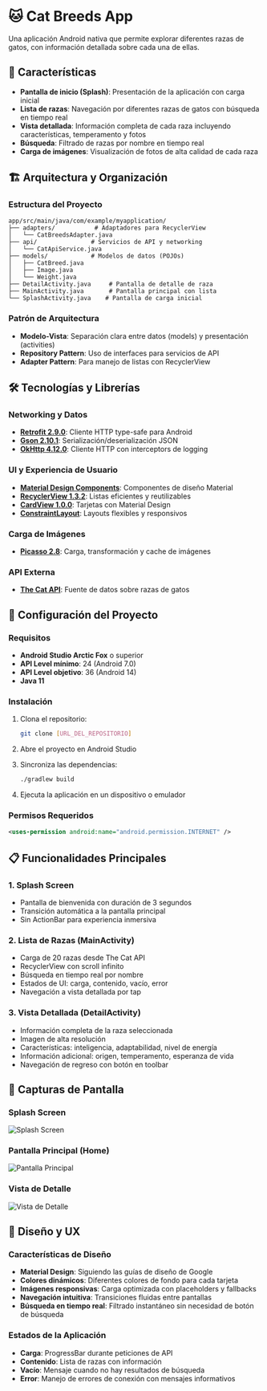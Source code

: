 # 🐱 Cat Breeds App

Una aplicación Android nativa que permite explorar diferentes razas de gatos, con información detallada sobre cada una de ellas.

## 📱 Características

- **Pantalla de inicio (Splash)**: Presentación de la aplicación con carga inicial
- **Lista de razas**: Navegación por diferentes razas de gatos con búsqueda en tiempo real
- **Vista detallada**: Información completa de cada raza incluyendo características, temperamento y fotos
- **Búsqueda**: Filtrado de razas por nombre en tiempo real
- **Carga de imágenes**: Visualización de fotos de alta calidad de cada raza

## 🏗️ Arquitectura y Organización

### Estructura del Proyecto

```
app/src/main/java/com/example/myapplication/
├── adapters/           # Adaptadores para RecyclerView
│   └── CatBreedsAdapter.java
├── api/               # Servicios de API y networking
│   └── CatApiService.java
├── models/            # Modelos de datos (POJOs)
│   ├── CatBreed.java
│   ├── Image.java
│   └── Weight.java
├── DetailActivity.java     # Pantalla de detalle de raza
├── MainActivity.java       # Pantalla principal con lista
└── SplashActivity.java    # Pantalla de carga inicial
```

### Patrón de Arquitectura

- **Modelo-Vista**: Separación clara entre datos (models) y presentación (activities)
- **Repository Pattern**: Uso de interfaces para servicios de API
- **Adapter Pattern**: Para manejo de listas con RecyclerView

## 🛠️ Tecnologías y Librerías

### Networking y Datos
- **[Retrofit 2.9.0](https://square.github.io/retrofit/)**: Cliente HTTP type-safe para Android
- **[Gson 2.10.1](https://github.com/google/gson)**: Serialización/deserialización JSON
- **[OkHttp 4.12.0](https://square.github.io/okhttp/)**: Cliente HTTP con interceptors de logging

### UI y Experiencia de Usuario
- **[Material Design Components](https://material.io/develop/android)**: Componentes de diseño Material
- **[RecyclerView 1.3.2](https://developer.android.com/jetpack/androidx/releases/recyclerview)**: Listas eficientes y reutilizables
- **[CardView 1.0.0](https://developer.android.com/jetpack/androidx/releases/cardview)**: Tarjetas con Material Design
- **[ConstraintLayout](https://developer.android.com/training/constraint-layout)**: Layouts flexibles y responsivos

### Carga de Imágenes
- **[Picasso 2.8](https://square.github.io/picasso/)**: Carga, transformación y cache de imágenes

### API Externa
- **[The Cat API](https://thecatapi.com/)**: Fuente de datos sobre razas de gatos

## 🚀 Configuración del Proyecto

### Requisitos
- **Android Studio Arctic Fox** o superior
- **API Level mínimo**: 24 (Android 7.0)
- **API Level objetivo**: 36 (Android 14)
- **Java 11**

### Instalación

1. Clona el repositorio:
   ```bash
   git clone [URL_DEL_REPOSITORIO]
   ```

2. Abre el proyecto en Android Studio

3. Sincroniza las dependencias:
   ```bash
   ./gradlew build
   ```

4. Ejecuta la aplicación en un dispositivo o emulador

### Permisos Requeridos
```xml
<uses-permission android:name="android.permission.INTERNET" />
```

## 📋 Funcionalidades Principales

### 1. Splash Screen
- Pantalla de bienvenida con duración de 3 segundos
- Transición automática a la pantalla principal
- Sin ActionBar para experiencia inmersiva

### 2. Lista de Razas (MainActivity)
- Carga de 20 razas desde The Cat API
- RecyclerView con scroll infinito
- Búsqueda en tiempo real por nombre
- Estados de UI: carga, contenido, vacío, error
- Navegación a vista detallada por tap

### 3. Vista Detallada (DetailActivity)
- Información completa de la raza seleccionada
- Imagen de alta resolución
- Características: inteligencia, adaptabilidad, nivel de energía
- Información adicional: origen, temperamento, esperanza de vida
- Navegación de regreso con botón en toolbar

## 📸 Capturas de Pantalla

### Splash Screen
![Splash Screen](Screenshots/splash.png)

### Pantalla Principal (Home)
![Pantalla Principal](Screenshots/home.png)

### Vista de Detalle
![Vista de Detalle](Screenshots/detail.png)

## 🎨 Diseño y UX

### Características de Diseño
- **Material Design**: Siguiendo las guías de diseño de Google
- **Colores dinámicos**: Diferentes colores de fondo para cada tarjeta
- **Imágenes responsivas**: Carga optimizada con placeholders y fallbacks
- **Navegación intuitiva**: Transiciones fluidas entre pantallas
- **Búsqueda en tiempo real**: Filtrado instantáneo sin necesidad de botón de búsqueda

### Estados de la Aplicación
- **Carga**: ProgressBar durante peticiones de API
- **Contenido**: Lista de razas con información
- **Vacío**: Mensaje cuando no hay resultados de búsqueda
- **Error**: Manejo de errores de conexión con mensajes informativos